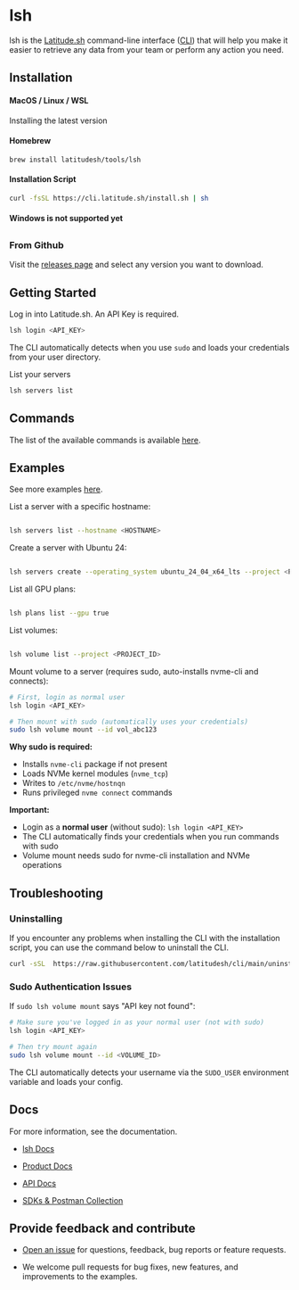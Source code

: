 
# lsh

lsh is the [Latitude.sh](http://latitude.sh/) command-line interface ([CLI](https://www.latitude.sh/docs/cli)) that will help you make it easier to retrieve any data from your team or perform any action you need.

## Installation

#### MacOS / Linux / WSL

Installing the latest version

#### Homebrew

```
brew install latitudesh/tools/lsh
```

#### Installation Script

```bash
curl -fsSL https://cli.latitude.sh/install.sh | sh
```

#### Windows is not supported yet

##

### From Github

Visit the [releases page](https://github.com/latitudesh/cli/releases) and select any version you want to download.

## [](https://docs.latitude.sh/docs/getting-started)Getting Started

Log in into Latitude.sh. An API Key is required.

```bash
lsh login <API_KEY>
```

The CLI automatically detects when you use `sudo` and loads your credentials from your user directory.

List your servers

```bash
lsh servers list
```

## Commands

The list of the available commands is available [here](https://www.latitude.sh/docs/cli/commands).

## Examples

See more examples [here](https://www.latitude.sh/docs/cli/examples).

List a server with a specific hostname:

```bash

lsh servers list --hostname <HOSTNAME>

```

Create a server with Ubuntu 24:

```bash

lsh servers create --operating_system ubuntu_24_04_x64_lts --project <PROJECT_ID_OR_SLUG> --site <LOCATION> --hostname <HOSTNAME> --plan <PLAN>

```
  
List all GPU plans:

```bash

lsh plans list --gpu true

```

List volumes:

```bash

lsh volume list --project <PROJECT_ID>

```

Mount volume to a server (requires sudo, auto-installs nvme-cli and connects):

```bash
# First, login as normal user
lsh login <API_KEY>

# Then mount with sudo (automatically uses your credentials)
sudo lsh volume mount --id vol_abc123
```

**Why sudo is required:**

- Installs `nvme-cli` package if not present
- Loads NVMe kernel modules (`nvme_tcp`)
- Writes to `/etc/nvme/hostnqn`
- Runs privileged `nvme connect` commands

**Important:**

- Login as a **normal user** (without sudo): `lsh login <API_KEY>`
- The CLI automatically finds your credentials when you run commands with sudo
- Volume mount needs sudo for nvme-cli installation and NVMe operations

## Troubleshooting

### Uninstalling

If you encounter any problems when installing the CLI with the installation script, you can use the command below to uninstall the CLI.

```bash
curl -sSL  https://raw.githubusercontent.com/latitudesh/cli/main/uninstall.sh | bash
```

### Sudo Authentication Issues

If `sudo lsh volume mount` says "API key not found":

```bash
# Make sure you've logged in as your normal user (not with sudo)
lsh login <API_KEY>

# Then try mount again
sudo lsh volume mount --id <VOLUME_ID>
```

The CLI automatically detects your username via the `SUDO_USER` environment variable and loads your config.

## Docs

For more information, see the documentation.

- [lsh Docs](https://www.latitude.sh/docs/cli)

- [Product Docs](https://www.latitude.sh/docs)

- [API Docs](https://www.latitude.sh/docs/api-reference/summary)

- [SDKs & Postman Collection](https://www.latitude.sh/docs/development/postman)

## Provide feedback and contribute

- [Open an issue](https://github.com/latitudesh/cli/issues?q=is%3Aissue+is%3Aopen+sort%3Aupdated-desc) for questions, feedback, bug reports or feature requests.

- We welcome pull requests for bug fixes, new features, and improvements to the examples.

